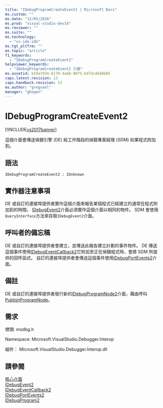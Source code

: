 ```yaml
---
title: "IDebugProgramCreateEvent2 | Microsoft Docs"
ms.custom: ""
ms.date: "12/05/2016"
ms.prod: "visual-studio-dev14"
ms.reviewer: ""
ms.suite: ""
ms.technology: 
  - "vs-ide-sdk"
ms.tgt_pltfrm: ""
ms.topic: "article"
f1_keywords: 
  - "IDebugProgramCreateEvent2"
helpviewer_keywords: 
  - "IDebugProgramCreateEvent2 介面"
ms.assetid: b19a7934-6179-4a68-9075-bd7dcd640b05
caps.latest.revision: 13
caps.handback.revision: 13
ms.author: "gregvanl"
manager: "ghogen"
---
```

# IDebugProgramCreateEvent2
[!INCLUDE[vs2017banner](../../../code-quality/includes/vs2017banner.md)]

這個介面會傳送偵錯引擎 \(DE\) 給工作階段的偵錯專案經理 \(SDM\) 如果程式附加到。  
  
## 語法  
  
```  
IDebugProgramCreateEvent2 : IUnknown  
```  
  
## 實作器注意事項  
 DE 或自訂的連接埠提供者實作這個介面來報告某個程式已經建立的通常在程式附加到的時間。  [IDebugEvent2](../../../extensibility/debugger/reference/idebugevent2.md)介面必須實作這個介面以相同的物件。  SDM 會使用`QueryInterface`方法來存取`IDebugEvent2`介面。  
  
## 呼叫者的備忘稿  
 DE 或自訂的連接埠提供者會建立，並傳送此報告建立計劃的事件物件。  DE 傳送這個事件使用[IDebugEventCallback2](../../../extensibility/debugger/reference/idebugeventcallback2.md)它附加至正在偵錯程式時，會將 SDM 所提供的回呼函式。  自訂的連接埠提供者會傳送這個事件使用[IDebugPortEvents2](../../../extensibility/debugger/reference/idebugportevents2.md)介面。  
  
## 備註  
 DE 或自訂的連接埠提供者發行新的[IDebugProgramNode2](../../../extensibility/debugger/reference/idebugprogramnode2.md)介面，藉由呼叫[PublishProgramNode](../../../extensibility/debugger/reference/idebugprogrampublisher2-publishprogramnode.md)。  
  
## 需求  
 標頭: msdbg.h  
  
 Namespace: Microsoft.VisualStudio.Debugger.Interop  
  
 組件： Microsoft.VisualStudio.Debugger.Interop.dll  
  
## 請參閱  
 [核心介面](../../../extensibility/debugger/reference/core-interfaces.md)   
 [IDebugEvent2](../../../extensibility/debugger/reference/idebugevent2.md)   
 [IDebugEventCallback2](../../../extensibility/debugger/reference/idebugeventcallback2.md)   
 [IDebugPortEvents2](../../../extensibility/debugger/reference/idebugportevents2.md)   
 [IDebugProgram2](../../../extensibility/debugger/reference/idebugprogram2.md)